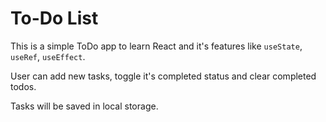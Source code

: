 # To-Do List
This is a simple ToDo app to learn React and it's features like `useState`, `useRef`, `useEffect`.

User can add new tasks, toggle it's completed status and clear completed todos. 

Tasks will be saved in local storage.

